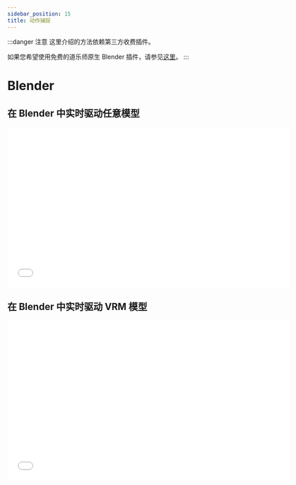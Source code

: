 ```yaml
---
sidebar_position: 15
title: 动作捕捉
---
```


:::danger 注意
这里介绍的方法依赖第三方收费插件。

如果您希望使用免费的道乐师原生 Blender 插件，请参见[这里](/blender-plugin)。
:::


# Blender

## 在 Blender 中实时驱动任意模型

<iframe src="//player.bilibili.com/player.html?bvid=BV1D14y1L7z7&autoplay=0" width="640" height="360" scrolling="no" border="0" frameborder="no" framespacing="0" allowfullscreen="true"> </iframe>

## 在 Blender 中实时驱动 VRM 模型

<iframe src="//player.bilibili.com/player.html?bvid=BV1794y197qg&autoplay=0" width="640" height="360" scrolling="no" border="0" frameborder="no" framespacing="0" allowfullscreen="true"> </iframe>

